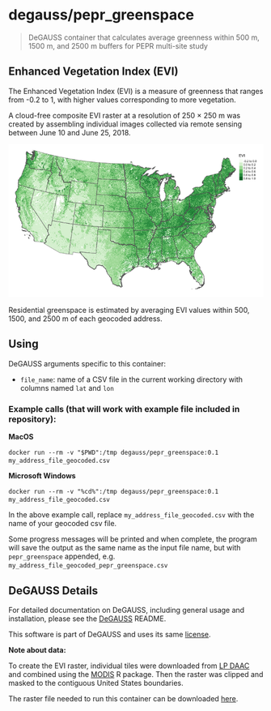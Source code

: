 # degauss/pepr_greenspace

> DeGAUSS container that calculates average greenness within 500 m, 1500 m, and 2500 m buffers for PEPR multi-site study

## Enhanced Vegetation Index (EVI)

The Enhanced Vegetation Index (EVI) is a measure of greenness that ranges from -0.2 to 1, with higher values corresponding to more vegetation.

A cloud-free composite EVI raster at a resolution of 250 × 250 m was created by assembling individual images collected via remote sensing between June 10 and June 25, 2018.

![](figs/evi_us.png)

Residential greenspace is estimated by averaging EVI values within 500, 1500, and 2500 m of each geocoded address.

## Using

DeGAUSS arguments specific to this container:

- `file_name`: name of a CSV file in the current working directory with columns named `lat` and `lon`

### Example calls (that will work with example file included in repository):

**MacOS**

```
docker run --rm -v "$PWD":/tmp degauss/pepr_greenspace:0.1 my_address_file_geocoded.csv
```

**Microsoft Windows**

```
docker run --rm -v "%cd%":/tmp degauss/pepr_greenspace:0.1 my_address_file_geocoded.csv
```

In the above example call, replace `my_address_file_geocoded.csv` with the name of your geocoded csv file.

Some progress messages will be printed and when complete, the program will save the output as the same name as the input file name, but with `pepr_greenspace` appended, e.g. `my_address_file_geocoded_pepr_greenspace.csv`

## DeGAUSS Details

For detailed documentation on DeGAUSS, including general usage and installation, please see the [DeGAUSS](https://github.com/cole-brokamp/DeGAUSS) README.

This software is part of DeGAUSS and uses its same [license](https://github.com/cole-brokamp/DeGAUSS/blob/master/LICENSE.txt).

**Note about data:** 

To create the EVI raster, individual tiles were downloaded from [LP DAAC](https://lpdaac.usgs.gov/) and combined using the [MODIS](https://github.com/MatMatt/MODIS) R package. Then the raster was clipped and masked to the contiguous United States boundaries.

The raster file needed to run this container can be downloaded [here](https://cchmc.sharepoint.com/:i:/s/GRAPPH/EWBDVmOnRSFKpGHyLQa12aoB11KV9huUZ04bsY8VIRNDcA?e=zHLXnv). 

